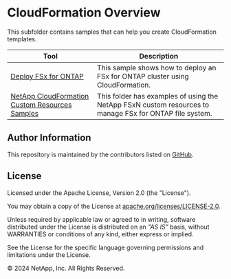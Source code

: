 # CloudFormation Overview
This subfolder contains samples that can help you create CloudFormation templates.

| Tool | Description |
| --- | --- |
| [Deploy FSx for ONTAP](/CloudFormation/deploy-fsx-ontap) | This sample shows how to deploy an FSx for ONTAP cluster using CloudFormation. |
| [NetApp CloudFormation Custom Resources Samples](/CloudFormation/NetApp-FSxN-Custom-Resources-Samples) | This folder has examples of using the NetApp FSxN custom resources to manage FSx for ONTAP file system. |

## Author Information

This repository is maintained by the contributors listed on [GitHub](https://github.com/NetApp/FSx-ONTAP-samples-scripts/graphs/contributors).

## License

Licensed under the Apache License, Version 2.0 (the "License").

You may obtain a copy of the License at [apache.org/licenses/LICENSE-2.0](http://www.apache.org/licenses/LICENSE-2.0).

Unless required by applicable law or agreed to in writing, software distributed under the License is distributed on an _"AS IS"_ basis, without WARRANTIES or conditions of any kind, either express or implied.

See the License for the specific language governing permissions and limitations under the License.

© 2024 NetApp, Inc. All Rights Reserved.

